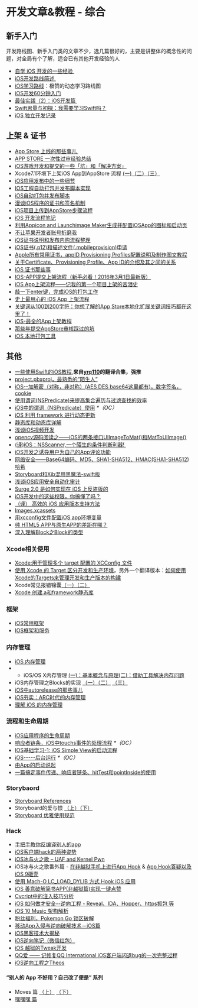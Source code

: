# 开发文章&教程 - 综合
## 新手入门
开发路线图、新手入门类的文章不少，选几篇很好的，主要是讲整体的概念性的问题，对全局有个了解，适合已有其他开发经验的人
- [自学 iOS 开发的一些经验 ][1]
- [iOS开发路线简述 ][2]
- [iOS学习路线][3]：极赞的动态学习路线图
- [iOS开发60分钟入门][4]
- [最佳实践（2）：iOS开发篇 ][5]
- [Swift思量与初探：我需要学习Swift吗？][6]
- [iOS 独立开发记录][7]

## 上架 & 证书
- [App Store 上线的那些事儿 ][8]
- [APP STORE 一次性过审经验总结][9]
- [iOS游戏开发和提交的一些「坑」和「解决方案」][10]
- Xcode7.1环境下上架iOS App到AppStore 流程 [(一)][11][（二）][12][（三）][13]
- [iOS应用发布中的一些细节][14]
- [IOS工程自动打包并发布脚本实现][15]
- [iOS自动打包并发布脚本][16]
- [漫谈iOS程序的证书和签名机制][17]
- [iOS项目上传到AppStore步骤流程][18]
- [iOS 开发流程笔记][19]
- [利用Appicon and Launchimage Maker生成并配置iOSApp的图标和启动页][20]
- [不让苹果开发者账号折磨我][21]
- [iOS证书说明和发布内购流程整理][22]
- [iOS证书(.p12)和描述文件(.mobileprovision)申请][23]
- [Apple所有常用证书，appID,Provisioning Profiles配置说明及制作图文教程][24]
- [关于Certificate、Provisioning Profile、App ID的介绍及其之间的关系][25]
- [iOS 证书那些事][26]
- [IOS-APP提交上架流程（新手必看！2016年3月1日最新版）][27]
- [iOS App上架流程——记我的第一个项目上架的苦泪史][28]
- [敲一下enter键，完成iOS的打包工作][29]
- [史上最用心的 iOS App 上架流程][30]
- [关键词从100到200字符：你想了解的App Store本地化扩展关键词技巧都在这里了！][31]
- [iOS-最全的App上架教程][32]
- [那些年提交AppStore审核踩过的坑][33]
- [iOS 本地打包工具][34]

## 其他
- [一些使用Swift的iOS教程][35],**来自[yrq110][36]的翻译合集，强推**
- [project.pbxproj，最熟悉的”陌生人”][37]
- [iOS--加解密（对称，非对称）(AES DES base64这里都有)，数字签名，cookie][38]
- [使用谓词(NSPredicate)来提高集合遍历与过滤查找的效率][39]
- [iOS中的谓词（NSPredicate）使用][40] _\*（OC）_
- [iOS 利用 framework 进行动态更新][41]
- [静态库和动态库详解][42]
- [浅谈iOS视频开发][43]
- [opencv源码阅读之——iOS的两条接口UIImageToMat()和MatToUIImage()][44]
- [(译)iOS：NSScanner,一个陌生的条件判断利器! ][45]
- [iOS开发之诱导用户为自己的App评论功能][46]
- [网络安全——Base64编码、MD5、SHA1-SHA512、HMAC(SHA1-SHA512)哈希][47]
- [Storyboard和Xib混用黑魔法-swift版][48]
- [浅谈iOS应用安全自动化审计][49]
- [Surge 2.0 是如何实现在 iOS 上反盗版的][50]
- [iOS开发中的这些权限，你搞懂了吗？][51]
- [（译） 高效的 iOS 应用版本支持方法][52]
- [Images.xcassets][53]
- [用xcconfig文件配置iOS app环境变量][54]
- [纯 HTML5 APP与原生APP的差距在哪？][55]
- [深入理解Block之Block的类型][56]

### Xcode相关使用
- [Xcode:用于管理多个 target 配置的 XCConfig 文件][57]
- [使用 Xcode 的 Target 区分开发和生产环境][58]，另外一个翻译版本：[如何使用Xcode的Targets来管理开发和生产版本的构建][59]
- Xcode常见报错锦囊[（一）][60][（二）][61]
- [Xcode 创建.a和framework静态库][62]

### 框架
- [iOS常用框架][63]
- [IOS框架和服务][64]

### 内存管理
- [iOS 内存管理][65]
- - iOS/OS X内存管理 [(一)：基本概念与原理][66][(二)：借助工具解决内存问题][67]
- iOS内存管理之Blocks的实现 [（一）][68][（二）][69] [（三）][70]
- [iOS中autorelease的那些事儿][71]
- [iOS夯实：ARC时代的内存管理][72]
- [理解 iOS 的内存管理][73]

### 流程和生命周期
- [iOS应用程序的生命周期][74]
- [响应者链条，iOS中touchs事件的处理流程][75] _\*（OC）_
- [IOS基础学习-1: iOS Simple View的启动流程][76]
- [iOS-----后台运行][77] _\*（OC）_
- [由App的启动说起][78]
- [一篇搞定事件传递、响应者链条、hitTest和pointInside的使用][79]

### Storybaord
- [Storyboard References][80]
- Storyboard的爱与恨 [（上）][81][（下）][82]
- [Storyboard 优雅使用规范][83]

### Hack
- [手把手教你反编译别人的app][84]
- [iOS客户端hack的两种姿势][85]
- [iOS冰与火之歌 – UAF and Kernel Pwn][86]
- iOS冰与火之歌番外篇 - [在非越狱手机上进行App Hook][87] & [App Hook答疑以及iOS 9砸壳][88]
- [使用 Mach-O LC\_LOAD\_DYLIB 方式 Hook iOS 应用][89]
- [iOS 善意破解简书APP(非越狱篇)实现一键点赞][90]
- [Cycript中的注入技巧分析][91]
- [iOS 如何做才安全--逆向工程  -  Reveal、IDA、Hopper、https抓包 等][92]
- [iOS 10 Music 架构解析][93]
- [粉丝福利，Pokemon Go 锁区破解][94]
- [移动App入侵与逆向破解技术－iOS篇][95]
- [iOS黑客技术大揭秘][96]
- [iOS逆向笔记（微信红包）][97]
- [iOS 越狱的Tweak开发][98]
- [QQ爱 —— 记修复QQ International iOS客户端闪退bug的一次完整过程][99]
- [iOS逆向工程之Theos][100]

#### “别人的 App 不好用？自己改了便是” 系列
- Moves 篇 [（上）][101]  [（下）][102]
- [嘿嘿嘿 篇][103]

[1]:	http://limboy.me/ios/2014/12/31/learning-ios.html
[2]:	http://www.coderyi.com/archives/397
[3]:	http://ios.skyfox.org/route.html
[4]:	http://blog.csdn.net/a451493485/article/details/9364867
[5]:	http://ios.jobbole.com/81830/
[6]:	https://segmentfault.com/a/1190000004483254 "Swift思量与初探：我需要学习Swift吗？"
[7]:	http://azureyu.com/iOSDevRecord.html
[8]:	http://wiki.jikexueyuan.com/project/app-store-refused/
[9]:	http://pmjane.com/post/app-store-ci-xing-guo-shen-jing-yan-zong-jie
[10]:	http://wuzhiwei.net/ios_dev_trap_and_solution/ "iOS游戏开发和提交的一些「坑」和「解决方案」"
[11]:	http://www.cnblogs.com/ChinaKingKong/p/4957682.html "Xcode7.1环境下上架iOS App到AppStore 流程 (Part 一)"
[12]:	http://www.cnblogs.com/ChinaKingKong/p/4964549.html
[13]:	http://www.cnblogs.com/ChinaKingKong/p/4964745.html
[14]:	http://www.cnblogs.com/daiweilai/p/4974394.html "iOS应用发布中的一些细节"
[15]:	http://blog.nswebfrog.com/2013/02/18/ios-automation/ "IOS工程自动打包并发布脚本实现"
[16]:	http://liumh.com/2015/11/25/ios-auto-archive-ipa/ "iOS自动打包并发布脚本"
[17]:	http://www.pchou.info/ios/2015/12/14/ios-certification-and-code-sign.html "漫谈iOS程序的证书和签名机制"
[18]:	http://www.cnblogs.com/jgCho/p/5089481.html "iOS项目上传到AppStore步骤流程"
[19]:	https://github.com/leecade/ios-dev-flow
[20]:	http://www.cnblogs.com/lidongxu/p/5114355.html "利用Appicon and Launchimage Maker生成并配置iOSApp的图标和启动页"
[21]:	http://www.jianshu.com/p/cb6c5f1c972b "不让苹果开发者账号折磨我"
[22]:	https://zilaiyedaren.github.io/blog/iOS%E8%AF%81%E4%B9%A6%E8%AF%B4%E6%98%8E%E5%92%8C%E5%8F%91%E5%B8%83%E5%86%85%E8%B4%AD%E6%B5%81%E7%A8%8B%E6%95%B4%E7%90%86/ "iOS证书说明和发布内购流程整理"
[23]:	https://zilaiyedaren.github.io/blog/iOS%E8%AF%81%E4%B9%A6(.p12)%E5%92%8C%E6%8F%8F%E8%BF%B0%E6%96%87%E4%BB%B6(.mobileprovision)%E7%94%B3%E8%AF%B7/ "iOS证书(.p12)和描述文件(.mobileprovision)申请"
[24]:	https://zilaiyedaren.github.io/blog/Apple%E6%89%80%E6%9C%89%E5%B8%B8%E7%94%A8%E8%AF%81%E4%B9%A6%EF%BC%8CappID,Provisioning%20Profiles%E9%85%8D%E7%BD%AE%E8%AF%B4%E6%98%8E%E5%8F%8A%E5%88%B6%E4%BD%9C%E5%9B%BE%E6%96%87%E6%95%99%E7%A8%8B/ "Apple所有常用证书，appID,Provisioning Profiles配置说明及制作图文教程"
[25]:	https://zilaiyedaren.github.io/blog/%E5%85%B3%E4%BA%8ECertificate%E3%80%81Provisioning%20Profile%E3%80%81App%20ID%E7%9A%84%E4%BB%8B%E7%BB%8D%E5%8F%8A%E5%85%B6%E4%B9%8B%E9%97%B4%E7%9A%84%E5%85%B3%E7%B3%BB/ "关于Certificate、Provisioning Profile、App ID的介绍及其之间的关系"
[26]:	http://www.cnblogs.com/wangyang1213/p/5209119.html "iOS 证书那些事"
[27]:	http://www.cnblogs.com/BK-12345/p/5232633.html "IOS-APP提交上架流程（新手必看！2016年3月1日最新版）"
[28]:	http://blog.treney.com/index.php/archives/ToAppStore.html
[29]:	http://www.jianshu.com/p/a6cc6d9346ed "敲一下enter键，完成iOS的打包工作"
[30]:	http://ios.jobbole.com/84643/
[31]:	http://www.gupowang.com/app/4226.html
[32]:	http://www.jianshu.com/p/cea762105f7c "iOS-最全的App上架教程"
[33]:	http://www.jianshu.com/p/610f8c1938d2 "那些年提交AppStore审核踩过的坑"
[34]:	http://stonedu.site/2016/08/17/iOS-%E6%9C%AC%E5%9C%B0%E6%89%93%E5%8C%85%E5%B7%A5%E5%85%B7/ "iOS 本地打包工具"
[35]:	https://yrq110.gitbooks.io/some_ios_tutorials_with_swift/content/
[36]:	https://github.com/yrq110 "yrq110"
[37]:	http://www.olinone.com/?p=215
[38]:	http://www.jianshu.com/p/ac841b772c7a "iOS--加解密（对称，非对称）(AES DES base64这里都有)，数字签名，cookie"
[39]:	http://segmentfault.com/a/1190000004238379 "使用谓词(NSPredicate)来提高集合遍历与过滤查找的效率"
[40]:	http://www.jianshu.com/p/88be28860cde "iOS中的谓词（NSPredicate）使用"
[41]:	http://yq.aliyun.com/articles/3024
[42]:	http://www.jianshu.com/p/c8366e4f9378 "iOS专题2:静态库和动态库详解"
[43]:	http://www.cnblogs.com/booksky/p/5213198.html "浅谈iOS视频开发"
[44]:	http://www.cnblogs.com/panxiaochun/p/5387743.html "opencv源码阅读之——iOS的两条接口UIImageToMat()和MatToUIImage()"
[45]:	http://www.jianshu.com/p/fbebd33d5b34 "[译] iOS：NSScanner,一个陌生的条件判断利器!"
[46]:	http://www.jianshu.com/p/31003629f97d "iOS开发之诱导用户为自己的App评论功能"
[47]:	http://www.cnblogs.com/mddblog/p/5512708.html "网络安全——Base64编码、MD5、SHA1-SHA512、HMAC(SHA1-SHA512)哈希"
[48]:	http://www.jianshu.com/p/24cc7f8cf06e "Storyboard和Xib混用黑魔法-swift版"
[49]:	https://security.tencent.com/index.php/blog/msg/105
[50]:	http://toutiao.io/j/h9mli9 "Surge 2.0 是如何实现在 iOS 上反盗版的"
[51]:	http://www.jianshu.com/p/27e57922232b "iOS开发中的这些权限，你搞懂了吗？"
[52]:	https://github.com/DeadLion/gold-miner/blob/4600f3ff7dde9d61b877bd62ac5bfa44eca8c547/TODO/efficient-iOS-version-checking.md "[译] 高效的 iOS 应用版本支持方法"
[53]:	http://www.cnblogs.com/rainySue/p/Imagesxcassets.html "Images.xcassets"
[54]:	http://www.jianshu.com/p/9b8bc8351223 "用xcconfig文件配置iOS app环境变量"
[55]:	http://www.cnblogs.com/YangFuShun/p/5778746.html "纯 HTML5 APP与原生APP的差距在哪？"
[56]:	http://www.jianshu.com/p/0855b68d1c1d "深入理解Block之Block的类型"
[57]:	http://swift.gg/2015/12/01/xcode-xcconfig-files-for-managing-targets-configurations/ "Xcode:用于管理多个 target 配置的 XCConfig 文件"
[58]:	http://swift.gg/2016/04/22/using-xcode-targets/ "使用 Xcode 的 Target 区分开发和生产环境"
[59]:	http://mp.weixin.qq.com/s?__biz=MjM5OTM0MzIwMQ==&mid=2652546114&idx=1&sn=67e479d82e0d0a662b05082fe74f731b&scene=0#wechat_redirect
[60]:	http://www.jianshu.com/p/617ee322ab68 "Xcode常见报错锦囊"
[61]:	http://www.jianshu.com/p/8f0d003df4bd "Xcode常见报错锦囊（二）"
[62]:	http://www.jianshu.com/p/43d55ae49f59 "Xcode 创建.a和framework静态库"
[63]:	http://www.jianshu.com/p/e7fc525f342d
[64]:	http://www.cnblogs.com/jgCho/p/4960048.html "IOS框架和服务"
[65]:	http://www.cnblogs.com/huangjianwu/p/4962772.html "iOS 内存管理"
[66]:	http://www.jianshu.com/p/1928b54e1253 "iOS/OS X内存管理(一)：基本概念与原理"
[67]:	http://www.jianshu.com/p/09c5141d4531 "iOS/OS X内存管理(二)：借助工具解决内存问题"
[68]:	http://lastdays.cn/2016/02/23/blocks1/ "iOS内存管理之Blocks的实现（一）"
[69]:	http://lastdays.cn/2016/02/24/Blocks2/ "iOS内存管理之Blocks的实现（二）"
[70]:	http://lastdays.cn/2016/02/26/block3/ "iOS内存管理之Blocks的实现（三）"
[71]:	http://www.jianshu.com/p/5559bc15490d "iOS中autorelease的那些事儿"
[72]:	https://github.com/100mango/zen/blob/master/iOS%E5%A4%AF%E5%AE%9E%EF%BC%9AARC%E6%97%B6%E4%BB%A3%E7%9A%84%E5%86%85%E5%AD%98%E7%AE%A1%E7%90%86/#iOS%E5%A4%AF%E5%AE%9E%EF%BC%9AARC%E6%97%B6%E4%BB%A3%E7%9A%84%E5%86%85%E5%AD%98%E7%AE%A1%E7%90%86.md
[73]:	http://blog.devtang.com/2016/07/30/ios-memory-management/ "理解 iOS 的内存管理"
[74]:	http://www.jianshu.com/p/aa50e5350852?utm_campaign=maleskine&utm_content=note&utm_medium=writer_share&utm_source=weibo
[75]:	http://www.cnblogs.com/suqiankun/p/4944042.html "响应者链条，iOS中touchs事件的处理流程。"
[76]:	http://www.admin85.com/u/mobile/ios/9443.html "IOS基础学习-1: iOS Simple View的启动流程"
[77]:	http://www.cnblogs.com/congli0220/p/5019945.html "iOS-----后台运行"
[78]:	http://oncenote.com/2015/06/01/How-App-Launch/ "由App的启动说起"
[79]:	http://www.jianshu.com/p/2f664e71c527 "一篇搞定事件传递、响应者链条、hitTest和pointInside的使用"
[80]:	https://zilaiyedaren.github.io/blog/Storyboard-References/ "Storyboard References"
[81]:	http://shengpan.net/storyboard/ "Storyboard的爱与恨（上）"
[82]:	http://shengpan.net/storyboard2/ "Storyboard的爱与恨（下）"
[83]:	http://www.cocoachina.com/ios/20160714/17035.html
[84]:	http://www.jianshu.com/p/10873c5c1e08 "手把手教你反编译别人的app"
[85]:	http://drops.wooyun.org/mobile/12466
[86]:	http://drops.wooyun.org/tips/16681
[87]:	http://drops.wooyun.org/papers/12803
[88]:	http://drops.wooyun.org/papers/13824
[89]:	https://testerhome.com/topics/4536
[90]:	http://www.jianshu.com/p/ab8d6db22e0f "iOS 善意破解简书APP(非越狱篇)实现一键点赞"
[91]:	http://drops.wooyun.org/mobile/15794
[92]:	http://www.cnblogs.com/dahe007/p/5546990.html "iOS 如何做才安全--逆向工程  -  Reveal、IDA、Hopper、https抓包 等"
[93]:	http://mp.weixin.qq.com/s?__biz=MzIwMTYzMzcwOQ==&mid=2650948426&idx=1&sn=39660132831ca76f45c73c2c50ed47ed&scene=0#wechat_redirect
[94]:	http://mp.weixin.qq.com/s?__biz=MzIwMTYzMzcwOQ==&mid=2650948432&idx=1&sn=125742722bbbce53774199a587688088&scene=23&srcid=0709zU3q7iORL9rNWtADE4U0#rd
[95]:	http://mp.weixin.qq.com/s?__biz=MzA3NTYzODYzMg==&mid=2653577384&idx=1&sn=b44a9c9651bf09c5bea7e0337031c53c#rd
[96]:	http://www.cnblogs.com/bugly/p/5715971.html "【腾讯Bugly干货分享】iOS黑客技术大揭秘"
[97]:	https://zi.com/w/a?id=30a4Jo&wechatId=&object=article
[98]:	https://yohunl.com/ios-yue-yu-de-tweakkai-fa/ "iOS 越狱的Tweak开发"
[99]:	http://iosre.com/t/qq-qq-international-ios-bug/4653 "QQ爱 —— 记修复QQ International iOS客户端闪退bug的一次完整过程"
[100]:	http://www.cnblogs.com/ludashi/p/5714095.html "iOS逆向工程之Theos"
[101]:	http://mp.weixin.qq.com/s?__biz=MzIwMTYzMzcwOQ==&mid=2650948304&idx=1&sn=f76e7b765a7fcabcb71d37052b46e489&scene=0#wechat_redirect
[102]:	http://mp.weixin.qq.com/s?__biz=MzIwMTYzMzcwOQ==&mid=2650948316&idx=1&sn=584f6c7fe9bf07a28985ffe53da4927e&scene=0#wechat_redirect
[103]:	https://mp.weixin.qq.com/s?__biz=MzIwMTYzMzcwOQ==&mid=2650948334&idx=1&sn=941d616d25ed16d967595e652e6c4d3b